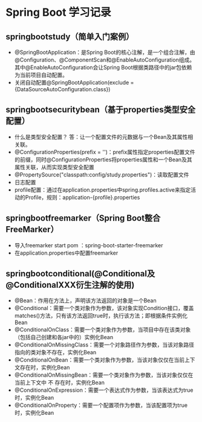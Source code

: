 # Spring Boot 学习记录
## springbootstudy（简单入门案例）  
* @SpringBootApplication：是Spring&nbsp;Boot的核心注解，是一个组合注解，由@Configuration、@ComponentScan和@EnableAutoConfiguration组成。
其中@EnableAutoConfiguration会让Spring&nbsp;Boot根据类路径中的jar包依赖为当前项目自动配置。 
* 关闭自动配置@SpringBootApplication(exclude = {DataSourceAutoConfiguration.class})
## springbootsecuritybean（基于properties类型安全配置）
* 什么是类型安全配置？ 答：让一个配置文件的元数据与一个Bean及其属性相关联。
* @ConfigurationProperties(prefix = '')：prefix属性指定properties配置文件的前缀，同时@ConfigurationProperties将properties属性和一个Bean及其属性关联，从而实现类型安全配置
* @PropertySource("classpath:config/study.properties")：读取配置文件
* 日志配置
* profile配置：通过在application.properties中spring.profiles.active来指定活动的Profile，规则：application-{profile}.properties
## springbootfreemarker（Spring Boot整合FreeMarker）
* 导入freemarker start pom ：spring-boot-starter-freemarker
* 在application.properties中配置freemarker
## springbootconditional(@Conditional及@ConditionalXXX衍生注解的使用)
* @Bean：作用在方法上，声明该方法返回的对象是一个Bean
* @Conditional：需要一个类对象作为参数，该对象实现Condition接口，覆盖matches()方法，只有该方法返回true时，执行该方法；即根据条件实例化Bean
* @ConditionalOnClass：需要一个类对象作为参数，当项目中存在该类对象（包括自己创建和各jar中的）实例化Bean
* @ConditionalOnMissingClass：需要一个对象路径作为参数，当该对象路径指向的类对象不存在，实例化Bean
* @ConditionalOnBean：需要一个类对象作为参数，当该对象仅仅在当前上下文存在时，实例化Bean
* @ConditionalOnMissingBean：需要一个类对象作为参数，当该对象仅仅在当前上下文中 不 存在时，实例化Bean
* @ConditionalOnExpression：需要一个表达式作为参数，当该表达式为true时，实例化Bean
* @ConditionalOnProperty：需要一个配置项作为参数，当该配置项为true时，实例化Bean



